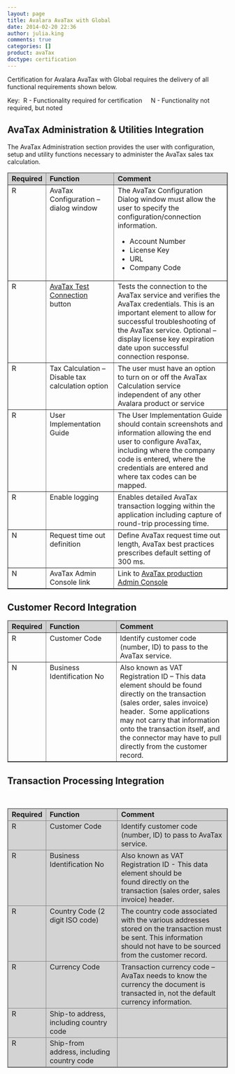 ```yaml
---
layout: page
title: Avalara AvaTax with Global
date: 2014-02-20 22:36
author: julia.king
comments: true
categories: []
product: avaTax
doctype: certification
---
```

Certification for Avalara AvaTax with Global requires the delivery of all functional requirements shown below.

Key:  R - Functionality required for certification     N - Functionality not required, but noted
<h2>AvaTax Administration &amp; Utilities Integration</h2>
The AvaTax Administration section provides the user with configuration, setup and utility functions necessary to administer the AvaTax sales tax calculation.
<table border="1" width="100%" cellspacing="0" cellpadding="5">
<thead style="background-color: lightgray;">
<tr>
<td valign="top" width="70"><strong>Required</strong></td>
<td valign="top" width="215"><strong>Function</strong></td>
<td valign="top" width="420"><strong>Comment</strong></td>
</tr>
</thead>
<tbody>
<tr>
<td valign="top">R</td>
<td valign="top">AvaTax Configuration – dialog window</td>
<td valign="top">The AvaTax Configuration Dialog window must allow the user to specify the configuration/connection information.
<ul>
	<li>Account Number</li>
	<li>License Key</li>
	<li>URL</li>
	<li>Company Code</li>
</ul>
</td>
</tr>
<tr>
<td valign="top">R</td>
<td valign="top"><a href="/api-docs/api-reference/rest-curl/estimatetax">AvaTax Test Connection</a> button</td>
<td valign="top">Tests the connection to the AvaTax service and verifies the AvaTax credentials. This is an important element to allow for successful troubleshooting of the AvaTax service. Optional – display license key expiration date upon successful connection response.</td>
</tr>
<tr>
<td valign="top">R</td>
<td valign="top">Tax Calculation – Disable tax calculation option</td>
<td valign="top">The user must have an option to turn on or off the AvaTax Calculation service independent of any other Avalara product or service</td>
</tr>
<tr>
<td valign="top">R</td>
<td valign="top">User Implementation Guide</td>
<td valign="top">The User Implementation Guide should contain screenshots and information allowing the end user to configure AvaTax, including where the company code is entered, where the credentials are entered and where tax codes can be mapped.</td>
</tr>
<tr>
<td valign="top">R</td>
<td valign="top">Enable logging</td>
<td valign="top">Enables detailed AvaTax transaction logging within the application including capture of round-trip processing time.</td>
</tr>
<tr>
<td valign="top">N</td>
<td valign="top">Request time out definition</td>
<td valign="top">Define AvaTax request time out length, AvaTax best practices prescribes default setting of 300 ms.</td>
</tr>
<tr>
<td valign="top">N</td>
<td valign="top">AvaTax Admin Console link</td>
<td valign="top">Link to <a href="https://admin-avatax.avalara.net/login.aspx">AvaTax production Admin Console</a></td>
</tr>
</tbody>
</table>
<h2>Customer Record Integration</h2>
<table border="1" width="100%" cellspacing="0" cellpadding="5">
<thead style="background-color: lightgray;">
<tr>
<td valign="top" width="70"><strong>Required</strong></td>
<td valign="top" width="215"><strong>Function</strong></td>
<td valign="top" width="420"><strong>Comment</strong></td>
</tr>
</thead>
<tbody>
<tr>
<td valign="top">R</td>
<td valign="top">Customer Code</td>
<td valign="top">Identify customer code (number, ID) to pass to the AvaTax service.</td>
</tr>
<tr>
<td valign="top">N</td>
<td valign="top">Business Identification No</td>
<td valign="top">Also known as VAT Registration ID – This data element should be found directly on the transaction (sales order, sales invoice) header.  Some applications may not carry that information onto the transaction itself, and the connector may have to pull directly from the customer record.</td>
</tr>
</tbody>
</table>
<h2>Transaction Processing Integration</h2>
&nbsp;
<table border="1" width="100%" cellspacing="0" cellpadding="5">
<thead style="background-color: lightgray;">
<tr>
<td valign="top" width="70"><strong>Required</strong></td>
<td valign="top" width="215"><strong>Function</strong></td>
<td valign="top" width="420"><strong>Comment</strong></td>
</tr>
<tr>
<td valign="top">R</td>
<td valign="top">Customer Code</td>
<td valign="top">Identify customer code (number, ID) to pass to AvaTax service.</td>
</tr>
<tr>
<td valign="top">R</td>
<td valign="top">Business Identification No</td>
<td valign="top">Also known as VAT Registration ID - This data element should be found directly on the transaction (sales order, sales invoice) header.</td>
</tr>
<tr>
<td valign="top">R</td>
<td valign="top">Country Code (2 digit ISO code)</td>
<td valign="top">The country code associated with the various addresses stored on the transaction must be sent. This information should not have to be sourced from the customer record.</td>
</tr>
<tr>
<td valign="top">R</td>
<td valign="top">Currency Code</td>
<td valign="top">Transaction currency code – AvaTax needs to know the currency the document is transacted in, not the default currency information.</td>
</tr>
<tr>
<td valign="top">R</td>
<td valign="top">Ship-to address, including country code</td>
<td valign="top"></td>
</tr>
<tr>
<td valign="top">R</td>
<td valign="top">Ship-from address, including country code</td>
<td valign="top"></td>
</tr>
</thead>
</table>
